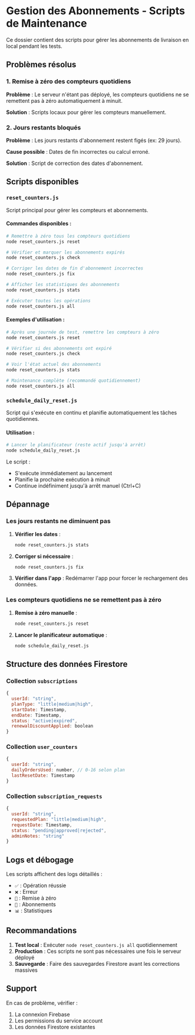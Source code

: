 # Gestion des Abonnements - Scripts de Maintenance

Ce dossier contient des scripts pour gérer les abonnements de livraison en local pendant les tests.

## Problèmes résolus

### 1. Remise à zéro des compteurs quotidiens
**Problème** : Le serveur n'étant pas déployé, les compteurs quotidiens ne se remettent pas à zéro automatiquement à minuit.

**Solution** : Scripts locaux pour gérer les compteurs manuellement.

### 2. Jours restants bloqués
**Problème** : Les jours restants d'abonnement restent figés (ex: 29 jours).

**Cause possible** : Dates de fin incorrectes ou calcul erroné.

**Solution** : Script de correction des dates d'abonnement.

## Scripts disponibles

### `reset_counters.js`
Script principal pour gérer les compteurs et abonnements.

#### Commandes disponibles :
```bash
# Remettre à zéro tous les compteurs quotidiens
node reset_counters.js reset

# Vérifier et marquer les abonnements expirés
node reset_counters.js check

# Corriger les dates de fin d'abonnement incorrectes
node reset_counters.js fix

# Afficher les statistiques des abonnements
node reset_counters.js stats

# Exécuter toutes les opérations
node reset_counters.js all
```

#### Exemples d'utilisation :
```bash
# Après une journée de test, remettre les compteurs à zéro
node reset_counters.js reset

# Vérifier si des abonnements ont expiré
node reset_counters.js check

# Voir l'état actuel des abonnements
node reset_counters.js stats

# Maintenance complète (recommandé quotidiennement)
node reset_counters.js all
```

### `schedule_daily_reset.js`
Script qui s'exécute en continu et planifie automatiquement les tâches quotidiennes.

#### Utilisation :
```bash
# Lancer le planificateur (reste actif jusqu'à arrêt)
node schedule_daily_reset.js
```

Le script :
- S'exécute immédiatement au lancement
- Planifie la prochaine exécution à minuit
- Continue indéfiniment jusqu'à arrêt manuel (Ctrl+C)

## Dépannage

### Les jours restants ne diminuent pas

1. **Vérifier les dates** :
   ```bash
   node reset_counters.js stats
   ```

2. **Corriger si nécessaire** :
   ```bash
   node reset_counters.js fix
   ```

3. **Vérifier dans l'app** : Redémarrer l'app pour forcer le rechargement des données.

### Les compteurs quotidiens ne se remettent pas à zéro

1. **Remise à zéro manuelle** :
   ```bash
   node reset_counters.js reset
   ```

2. **Lancer le planificateur automatique** :
   ```bash
   node schedule_daily_reset.js
   ```

## Structure des données Firestore

### Collection `subscriptions`
```javascript
{
  userId: "string",
  planType: "little|medium|high",
  startDate: Timestamp,
  endDate: Timestamp,
  status: "active|expired",
  renewalDiscountApplied: boolean
}
```

### Collection `user_counters`
```javascript
{
  userId: "string",
  dailyOrdersUsed: number, // 0-16 selon plan
  lastResetDate: Timestamp
}
```

### Collection `subscription_requests`
```javascript
{
  userId: "string",
  requestedPlan: "little|medium|high",
  requestDate: Timestamp,
  status: "pending|approved|rejected",
  adminNotes: "string"
}
```

## Logs et débogage

Les scripts affichent des logs détaillés :
- `✅` : Opération réussie
- `❌` : Erreur
- `🔄` : Remise à zéro
- `📅` : Abonnements
- `📊` : Statistiques

## Recommandations

1. **Test local** : Exécuter `node reset_counters.js all` quotidiennement
2. **Production** : Ces scripts ne sont pas nécessaires une fois le serveur déployé
3. **Sauvegarde** : Faire des sauvegardes Firestore avant les corrections massives

## Support

En cas de problème, vérifier :
1. La connexion Firebase
2. Les permissions du service account
3. Les données Firestore existantes